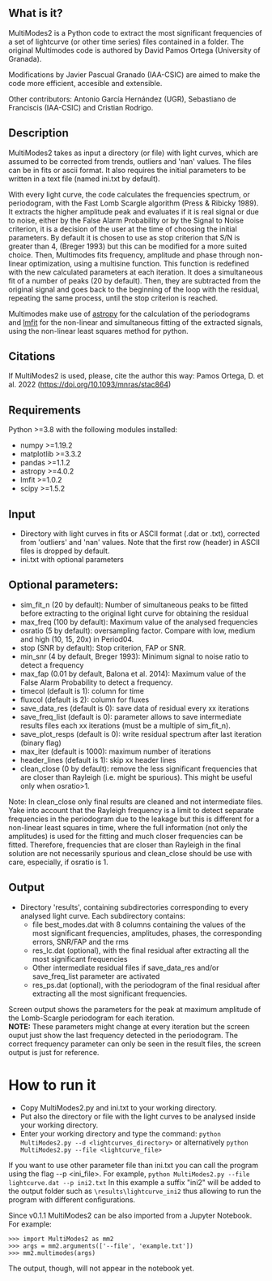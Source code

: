 ## What is it?
MultiModes2 is a Python code to extract the most significant frequencies of a set of lightcurve (or other time series) files contained in a folder.
The original Multimodes code is authored by David Pamos Ortega (University of Granada).  

Modifications by Javier Pascual Granado (IAA-CSIC) are aimed to make the code more efficient, accesible and extensible.

Other contributors: Antonio García Hernández (UGR), Sebastiano de Franciscis (IAA-CSIC) and Cristian Rodrigo.

## Description
MultiModes2 takes as input a directory (or file) with light curves, which are assumed to be corrected from trends, outliers and 'nan' values. The files can be in fits or ascii format. It also requires the initial parameters to be written in a text file (named ini.txt by default).

With every light curve, the code calculates the frequencies spectrum, or periodogram, with the Fast Lomb Scargle algorithm (Press & Ribicky 1989). It extracts the higher amplitude peak and evaluates if it is real signal or due to noise, either by the False Alarm Probability or by the Signal to Noise criterion, it is a decision of the user at the time of choosing the initial parameters. By default it is chosen to use as stop criterion that S/N is greater than 4, (Breger 1993) but this can be modified for a more suited choice. Then, Multimodes fits frequency, amplitude and phase through non-linear optimization, using a multisine function. This function is redefined with the new calculated parameters at each iteration. It does a simultaneous fit of a number of peaks (20 by default). Then, they are subtracted from the original signal and goes back to the beginning of the loop with the residual, repeating the same process, until the stop criterion is reached. 
 
Multimodes make use of [astropy](https://www.astropy.org) for the calculation of the periodograms and [lmfit](https://lmfit.github.io/lmfit-py/) for the non-linear and simultaneous fitting of the extracted signals, using the non-linear least squares method for python.

## Citations
If MultiModes2 is used, please, cite the author this way: Pamos Ortega, D. et al. 2022 (https://doi.org/10.1093/mnras/stac864)

## Requirements
Python >=3.8 with the following modules installed:
- numpy >=1.19.2
- matplotlib >=3.3.2
- pandas >=1.1.2
- astropy >=4.0.2
- lmfit >=1.0.2
- scipy >=1.5.2

## Input
- Directory with light curves in fits or ASCII format (.dat or .txt), corrected from 'outliers' and 'nan' values. Note that the first row (header) in ASCII files is dropped by default.
- ini.txt with optional parameters

## Optional parameters:
- sim_fit_n (20 by default): Number of simultaneous peaks to be fitted before extracting to the original light curve for obtaining the residual
- max_freq (100 by default): Maximum value of the analysed frequencies
- osratio (5 by default): oversampling factor. Compare with low, medium and high (10, 15, 20x) in Period04. 
- stop (SNR by default): Stop criterion, FAP or SNR.
- min_snr (4 by default, Breger 1993): Minimum signal to noise ratio to detect a frequency
- max_fap (0.01 by default, Balona et al. 2014): Maximum value of the False Alarm Probability to detect a frequency.
- timecol (default is 1): column for time 
- fluxcol (default is 2): column for fluxes
- save_data_res (default is 0): save data of residual every xx iterations
- save_freq_list (default is 0): parameter allows to save intermediate results files each xx iterations (must be a multiple of sim_fit_n).
- save_plot_resps (default is 0): write residual spectrum after last iteration (binary flag)
- max_iter (default is 1000): maximum number of iterations
- header_lines (default is 1): skip xx header lines
- clean_close (0 by default): remove the less significant frequencies that are closer than Rayleigh (i.e. might be spurious). This might be useful only when osratio>1.

Note: In clean_close only final results are cleaned and not intermediate files. Yake into account that the Rayleigh frequency is a limit to detect separate frequencies in the periodogram due to the leakage but this is different for a non-linear least squares in time, where the full information (not only the amplitudes) is used for the fitting and much closer frequencies can be fitted. Therefore, frequencies that are closer than Rayleigh in the final solution are not necessarily spurious and clean_close should be use with care, especially, if osratio is 1.

  
## Output
- Directory 'results', containing subdirectories corresponding to every analysed light curve. Each subdirectory contains:
  - file best_modes.dat with 8 columns containing the values of the most significant frequencies, amplitudes, phases, the corresponding errors, SNR/FAP and the rms
  - res_lc.dat (optional), with the final residual after extracting all the most significant frequencies
  - Other intermediate residual files if save_data_res and/or save_freq_list parameter are activated
  - res_ps.dat (optional), with the periodogram of the final residual after extracting all the most significant frequencies.
  
Screen output shows the parameters for the peak at maximum amplitude of the Lomb-Scargle periodogram for each iteration.  
**NOTE:** These parameters might change at every iteration but the screen ouput just show the last frequency detected in the periodogram. The correct frequency parameter can only be seen in the result files, the screen output is just for reference.  

# How to run it
- Copy MultiModes2.py and ini.txt to your working directory.
- Put also the directory or file with the light curves to be analysed inside your working directory.
- Enter your working directory and type the command: 
`python MultiModes2.py --d <lightcurves_directory>`
or alternatively
`python MultiModes2.py --file <lightcurve_file>`

If you want to use other parameter file than ini.txt you can call the program using the flag --p <ini_file>. For example, 
`python MultiModes2.py --file lightcurve.dat --p ini2.txt`
In this example a suffix "ini2" will be added to the output folder such as `\results\lightcurve_ini2` thus allowing to run the program with different configurations.

Since v0.1.1 MultiModes2 can be also imported from a Jupyter Notebook. For example:

```
>>> import MultiModes2 as mm2
>>> args = mm2.arguments(['--file', 'example.txt'])
>>> mm2.multimodes(args)
```

The output, though, will not appear in the notebook yet.

